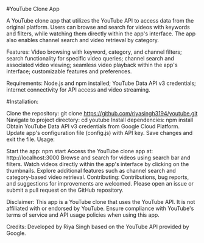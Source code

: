 #YouTube Clone App

A YouTube clone app that utilizes the YouTube API to access data from the original platform.
Users can browse and search for videos with keywords and filters, while watching them directly within the app's interface.
The app also enables channel search and video retrieval by category.

Features: Video browsing with keyword, category, and channel filters; search functionality for specific video queries; channel search and associated video viewing; seamless video playback within the app's interface; customizable features and preferences.

Requirements: Node.js and npm installed; YouTube Data API v3 credentials; internet connectivity for API access and video streaming.

#Installation:

Clone the repository: git clone https://github.com/riyasingh3194/youtube.git
Navigate to project directory: cd youtube
Install dependencies: npm install
Obtain YouTube Data API v3 credentials from Google Cloud Platform.
Update app's configuration file (config.js) with API key.
Save changes and exit the file.
Usage:

Start the app: npm start
Access the YouTube clone app at: http://localhost:3000
Browse and search for videos using search bar and filters.
Watch videos directly within the app's interface by clicking on the thumbnails.
Explore additional features such as channel search and category-based video retrieval.
Contributing: Contributions, bug reports, and suggestions for improvements are welcomed. 
Please open an issue or submit a pull request on the GitHub repository.


Disclaimer: This app is a YouTube clone that uses the YouTube API. It is not affiliated with or endorsed by YouTube. 
Ensure compliance with YouTube's terms of service and API usage policies when using this app.

Credits: Developed by Riya Singh based on the YouTube API provided by Google. 
